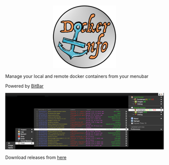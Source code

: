 <p align="center">
<img alt="demo" width=200 src="https://github.com/frakman1/dockerinfo/blob/master/images/dockerinfo_logo.png?raw=true">
</p>


Manage your local and remote docker containers from your menubar

Powered by [BitBar](https://github.com/matryer/bitbar/)

<img alt="demo" src="https://github.com/frakman1/dockerinfo/blob/master/images/dockerinfo1.png?raw=true">

Download releases from [here](https://github.com/frakman1/dockerinfo/releases)
